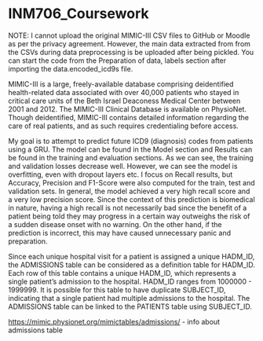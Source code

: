 # INM706_Coursework
 
NOTE: I cannot upload the original MIMIC-III CSV files to GitHub or Moodle as per the privacy agreement. However, the main data extracted from from the CSVs during data preprocessing is be uploaded after being pickled. You can start the code from the Preparation of data, labels section after importing the data.encoded_icd9s file.

MIMIC-III is a large, freely-available database comprising deidentified health-related data associated with over 40,000 patients who stayed in critical care units of the Beth Israel Deaconess Medical Center between 2001 and 2012. The MIMIC-III Clinical Database is available on PhysioNet. Though deidentified, MIMIC-III contains detailed information regarding the care of real patients, and as such requires credentialing before access.

My goal is to attempt to predict future ICD9 (diagnosis) codes from patients using a GRU. The model can be found in the Model section and Results can be found in the training and evaluation sections. As we can see, the training and validation losses decrease well. However, we can see the model is overfitting, even with dropout layers etc. I focus on Recall results, but Accuracy, Precision and F1-Score were also computed for the train, test and validation sets. In general, the model achieved a very high recall score and a very low precision score. Since the context of this prediction is biomedical in nature, having a high recall is not necessarily bad since the benefit of a patient being told they may progress in a certain way outweighs the risk of a sudden disease onset with no warning. On the other hand, if the prediction is incorrect, this may have caused unnecessary panic and preparation.

Since each unique hospital visit for a patient is assigned a unique HADM_ID, the ADMISSIONS table can be considered as a definition table for HADM_ID.
Each row of this table contains a unique HADM_ID, which represents a single patient’s admission to the hospital. HADM_ID ranges from 1000000 - 1999999. It is possible for this table to have duplicate SUBJECT_ID, indicating that a single patient had multiple admissions to the hospital. The ADMISSIONS table can be linked to the PATIENTS table using SUBJECT_ID.

https://mimic.physionet.org/mimictables/admissions/ - info about admissions table
